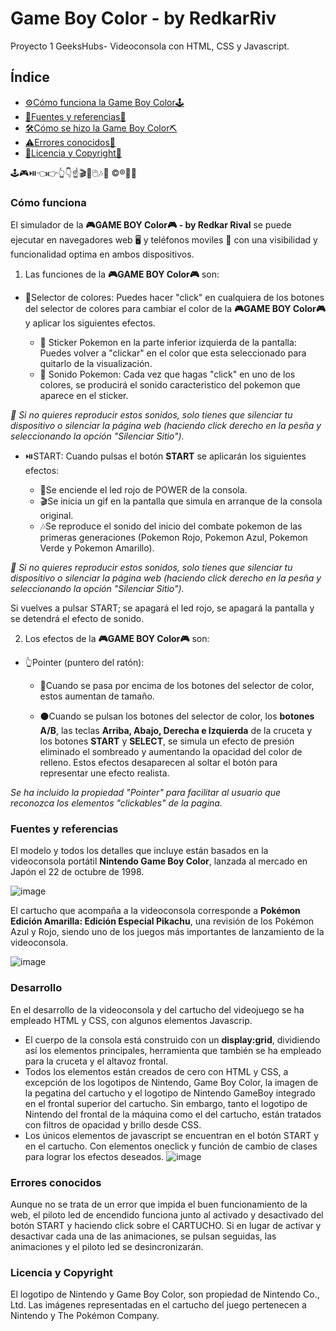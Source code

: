 # Game Boy Color - by RedkarRiv
Proyecto 1 GeeksHubs- Videoconsola con HTML, CSS y Javascript.

## Índice

- [⚙️Cómo funciona la Game Boy Color🕹️](#cómo-funciona)
- [🧩Fuentes y referencias👾](#fuentes-y-referencias)
- [🛠️Cómo se hizo la Game Boy Color⛏️](#desarrollo)
- [⚠️Errores conocidos🐛](#errores-conocidos)
- [🪪Licencia y Copyright💸](#licencia-y-copyright)

🕹️🎮⏯️👈👉👆👇☝️🎬🎼🖱️🎶🔕
©️®️🚨💽

### Cómo funciona

El simulador de la **🎮GAME BOY Color🎮 - by Redkar Rival** se puede ejecutar en navegadores web 🖥️ y teléfonos moviles 📱 con una visibilidad y funcionalidad optima en ambos dispositivos.

1. Las funciones de la **🎮GAME BOY Color🎮** son:

- 🎨Selector de colores: Puedes hacer "click" en cualquiera de los botones del selector de colores para cambiar el color de la **🎮GAME BOY Color🎮** y aplicar los siguientes efectos.


    - 👾 Sticker Pokemon en la parte inferior izquierda de la pantalla: Puedes volver a "clickar" en el color que esta seleccionado para quitarlo de la visualización.
    - 🔔 Sonido Pokemon: Cada vez que hagas "click" en uno de los colores, se producirá el sonido caracteristico del pokemon que aparece en el sticker. 
    
*🔕 Si no quieres reproducir estos sonidos, solo tienes que silenciar tu dispositivo o silenciar la página web (haciendo click derecho en la pesña y seleccionando la opción "Silenciar Sitio").*

- ⏯️START: Cuando pulsas el botón **START** se aplicarán los siguientes efectos:

    - 🚨Se enciende el led rojo de POWER de la consola.
    - 🎬Se inicia un gif en la pantalla que simula en arranque de la consola original.
    - 🎶Se reproduce el sonido del inicio del combate pokemon de las primeras generaciones (Pokemon Rojo, Pokemon Azul, Pokemon Verde y Pokemon Amarillo). 

*🔕 Si no quieres reproducir estos sonidos, solo tienes que silenciar tu dispositivo o silenciar la página web (haciendo click derecho en la pesña y seleccionando la opción "Silenciar Sitio").*

Si vuelves a pulsar START; se apagará el led rojo, se apagará la pantalla y se detendrá el efecto de sonido.

2. Los efectos de la **🎮GAME BOY Color🎮** son:

- 👆Pointer (puntero del ratón): 
   - 🔘Cuando se pasa por encima de los botones del selector de color, estos aumentan de tamaño.

   - ⚫Cuando se pulsan los botones del selector de color, los **botones A/B**, las teclas **Arriba, Abajo, Derecha e Izquierda** de la cruceta y los botones **START** y **SELECT**, se simula un efecto de presión eliminado el sombreado y aumentando la opacidad del color de relleno. Estos efectos desaparecen al soltar el botón para representar une efecto realista.

*Se ha incluido la propiedad "Pointer" para facilitar al usuario que reconozca los elementos "clickables" de la pagina.*

<!-- 


![image](https://user-images.githubusercontent.com/122631261/213938710-b0904325-911b-4f54-a3cd-6fad655169cb.png) -->


### Fuentes y referencias

El modelo y todos los detalles que incluye están basados en la videoconsola portátil **Nintendo Game Boy Color**, lanzada al mercado en Japón el 22 de octubre de 1998.

![image](https://user-images.githubusercontent.com/122631261/213939056-f70d2a4b-f98e-4662-a48b-44528f392db0.png)

El cartucho que acompaña a la videoconsola corresponde a **Pokémon Edición Amarilla: Edición Especial Pikachu**, una revisión de los Pokémon Azul y Rojo, siendo uno de los juegos más importantes de lanzamiento de la videoconsola.

![image](https://user-images.githubusercontent.com/122631261/213939202-73e4867a-875a-43bf-9843-8e13800e98cf.png)

### Desarrollo

En el desarrollo de la videoconsola y del cartucho del videojuego se ha empleado HTML y CSS, con algunos elementos Javascrip.
- El cuerpo de la consola está construido con un **display:grid**, dividiendo así los elementos principales, herramienta que también se ha empleado para la cruceta y el altavoz frontal.
- Todos los elementos están creados de cero con HTML y CSS, a excepción de los logotipos de Nintendo, Game Boy Color, la imagen de la pegatina del cartucho y el logotipo de Nintendo GameBoy integrado en el frontal superior del cartucho. Sin embargo, tanto el logotipo de Nintendo del frontal de la máquina como el del cartucho, están tratados con filtros de opacidad y brillo desde CSS.
- Los únicos elementos de javascript se encuentran en el botón START y en el cartucho. Con elementos oneclick y función de cambio de clases para lograr los efectos deseados.
![image](https://user-images.githubusercontent.com/122631261/213939728-91b64e91-5dc0-4ead-9623-39a0b0a86bc8.png)

### Errores conocidos

Aunque no se trata de un error que impida el buen funcionamiento de la web, el piloto led de encendido funciona junto al activado y desactivado del botón START y haciendo click sobre el CARTUCHO. Si en lugar de activar y desactivar cada una de las animaciones, se pulsan seguidas, las animaciones y el piloto led se desincronizarán.

### Licencia y Copyright

El logotipo de Nintendo y Game Boy Color, son propiedad de Nintendo Co., Ltd. Las imágenes representadas en el cartucho del juego pertenecen a Nintendo y The Pokémon Company.